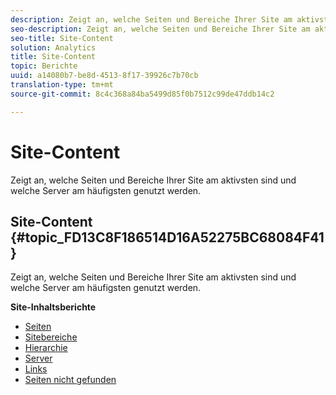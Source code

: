```yaml
---
description: Zeigt an, welche Seiten und Bereiche Ihrer Site am aktivsten sind und welche Server am häufigsten genutzt werden.
seo-description: Zeigt an, welche Seiten und Bereiche Ihrer Site am aktivsten sind und welche Server am häufigsten genutzt werden.
seo-title: Site-Content
solution: Analytics
title: Site-Content
topic: Berichte
uuid: a14080b7-be8d-4513-8f17-39926c7b70cb
translation-type: tm+mt
source-git-commit: 8c4c368a84ba5499d85f0b7512c99de47ddb14c2

---
```



# Site-Content

Zeigt an, welche Seiten und Bereiche Ihrer Site am aktivsten sind und welche Server am häufigsten genutzt werden.

## Site-Content {#topic_FD13C8F186514D16A52275BC68084F41}

Zeigt an, welche Seiten und Bereiche Ihrer Site am aktivsten sind und welche Server am häufigsten genutzt werden.

**Site-Inhaltsberichte**

* [Seiten](/help/components/c-variables/dimensionslist/reports-pages.md)
* [Sitebereiche](/help/components/c-variables/dimensionslist/reports-site-sections.md)
* [Hierarchie](/help/components/c-variables/dimensionslist/reports-hierarchy.md)
* [Server](/help/components/c-variables/dimensionslist/reports-servers.md)
* [Links](/help/components/c-variables/dimensionslist/reports-links.md)
* [Seiten nicht gefunden](/help/components/c-variables/dimensionslist/reports-pages-not-found.md)

